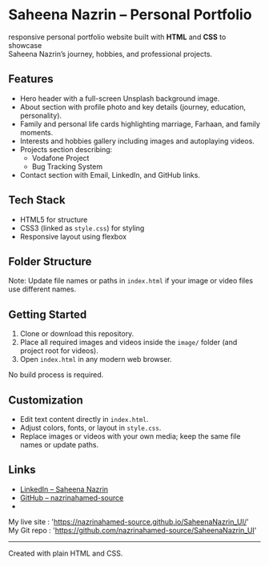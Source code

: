 
 # Saheena Nazrin – Personal Portfolio

 responsive personal portfolio website built with **HTML** and **CSS** to showcase  
Saheena Nazrin’s journey, hobbies, and professional projects.



## Features
- Hero header with a full-screen Unsplash background image.
- About section with profile photo and key details (journey, education, personality).
- Family and personal life cards highlighting marriage, Farhaan, and family moments.
- Interests and hobbies gallery including images and autoplaying videos.
- Projects section describing:
  - Vodafone Project
  - Bug Tracking System
- Contact section with Email, LinkedIn, and GitHub links.

## Tech Stack
- HTML5 for structure  
- CSS3 (linked as `style.css`) for styling  
- Responsive layout using flexbox

## Folder Structure

Note: Update file names or paths in `index.html` if your image or video files use different names.

## Getting Started
1. Clone or download this repository.
2. Place all required images and videos inside the `image/` folder (and project root for videos).
3. Open `index.html` in any modern web browser.

No build process is required.

## Customization
- Edit text content directly in `index.html`.
- Adjust colors, fonts, or layout in `style.css`.
- Replace images or videos with your own media; keep the same file names or update paths.

## Links
- [LinkedIn – Saheena Nazrin](https://www.linkedin.com/in/saheena-nazrin-k-412240b7/yourprofile) 
- [GitHub – nazrinahamed-source](https://github.com/nazrinahamed-source)
- 
 My live site : 'https://nazrinahamed-source.github.io/SaheenaNazrin_UI/'
 My Git repo : 'https://github.com/nazrinahamed-source/SaheenaNazrin_UI'
 
---

Created with plain HTML and CSS.




